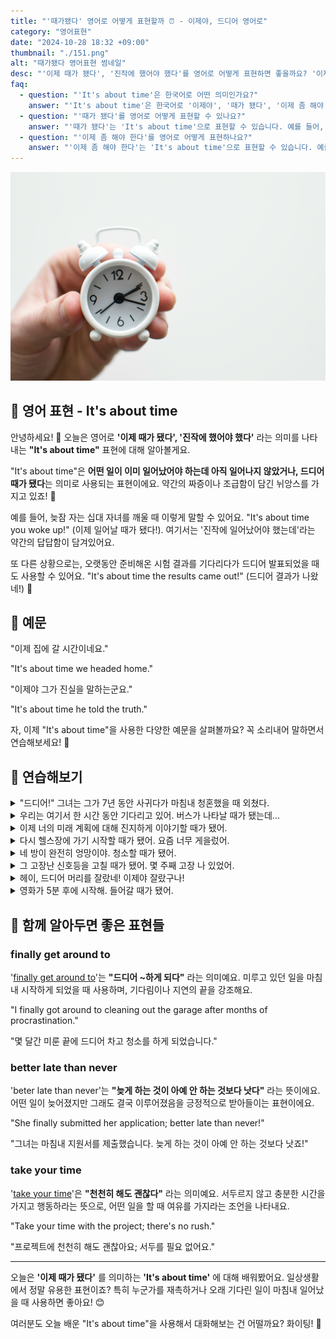 ```yaml
---
title: "'때가됐다' 영어로 어떻게 표현할까 ⏰ - 이제야, 드디어 영어로"
category: "영어표현"
date: "2024-10-28 18:32 +09:00"
thumbnail: "./151.png"
alt: "때가됐다 영어표현 썸네일"
desc: "'이제 때가 됐다', '진작에 했어야 했다'를 영어로 어떻게 표현하면 좋을까요? '이제 집에 갈 시간이네요.', '드디어 그가 진실을 말하는군요.' 등을 영어로 표현하는 법을 배워봅시다. 다양한 예문을 통해서 연습하고 본인의 표현으로 만들어 보세요."
faq:
  - question: "'It's about time'은 한국어로 어떤 의미인가요?"
    answer: "'It's about time'은 한국어로 '이제야', '때가 됐다', '이제 좀 해야 한다' 등으로 번역될 수 있습니다. 주로 어떤 일이 오랫동안 미뤄졌거나 기다려온 상황에서 마침내 이루어졌을 때 사용됩니다."
  - question: "'때가 됐다'를 영어로 어떻게 표현할 수 있나요?"
    answer: "'때가 됐다'는 'It's about time'으로 표현할 수 있습니다. 예를 들어, '이제 그 문제를 해결할 때가 됐다'는 'It's about time we solved that problem'으로 말할 수 있습니다."
  - question: "'이제 좀 해야 한다'를 영어로 어떻게 표현하나요?"
    answer: "'이제 좀 해야 한다'는 'It's about time'으로 표현할 수 있습니다. 예를 들어, '이제 우리 여행 계획 을 세워야해'는 'It's about time we made travel plans'로 표현할 수 있습니다."
---
```


![흰색 미니 벨알람](./151-1.jpg)

## 🌟 영어 표현 - It's about time

안녕하세요! 👋 오늘은 영어로 **'이제 때가 됐다', '진작에 했어야 했다'** 라는 의미를 나타내는 **"It's about time"** 표현에 대해 알아볼게요.

"It's about time"은 **어떤 일이 이미 일어났어야 하는데 아직 일어나지 않았거나, 드디어 때가 됐다**는 의미로 사용되는 표현이에요. 약간의 짜증이나 조급함이 담긴 뉘앙스를 가지고 있죠! 😤

예를 들어, 늦잠 자는 십대 자녀를 깨울 때 이렇게 말할 수 있어요. "It's about time you woke up!" (이제 일어날 때가 됐다!). 여기서는 '진작에 일어났어야 했는데'라는 약간의 답답함이 담겨있어요.

또 다른 상황으로는, 오랫동안 준비해온 시험 결과를 기다리다가 드디어 발표되었을 때도 사용할 수 있어요. "It's about time the results came out!" (드디어 결과가 나왔네!) 🎉

<script async src="https://pagead2.googlesyndication.com/pagead/js/adsbygoogle.js?client=ca-pub-1465612013356152"
     crossorigin="anonymous"></script>
<!-- engple-horizontal-ad -->

<div 
  data-inline-banner="🎉 새해에는 스픽 AI와 함께 영어 공부하자" 
  data-inline-banner-subtext="설날 특별 할인으로 60%할인 + 추가 7만원 할인! (~2/3)" 
  data-inline-banner-link="https://app.usespeak.com/kr-ko/sale/kr-affiliate-special/?ref=engple-inline"
  data-inline-banner-caption="해당 링크를 통해 구매시 일정액의 수수료를 지급받습니다.">
</div>

## 📖 예문

"이제 집에 갈 시간이네요."

"It's about time we headed home."

"이제야 그가 진실을 말하는군요."

"It's about time he told the truth."

자, 이제 "It's about time"을 사용한 다양한 예문을 살펴볼까요? 꼭 소리내어 말하면서 연습해보세요! 🚀

## 💬 연습해보기

<details>
<summary>"드디어!" 그녀는 그가 7년 동안 사귀다가 마침내 청혼했을 때 외쳤다.</summary>
<span>"It's about time!" she exclaimed when he <a href="/blog/in-english/182.finally/">finally</a> proposed after dating for seven years.</span>
</details>

<details>
<summary>우리는 여기서 한 시간 동안 기다리고 있어. 버스가 나타날 때가 됐는데...</summary>
<span>We've been waiting here for an hour. It's about time the bus showed up.</span>
</details>

<details>
<summary>이제 너의 미래 계획에 대해 진지하게 이야기할 때가 됐어.</summary>
<span>It's about time we had a <a href="/blog/in-english/146.serious/">serious</a> talk about your future plans.</span>
</details>

<details>
<summary>다시 헬스장에 가기 시작할 때가 됐어. 요즘 너무 게을렀어.</summary>
<span>It's about time I started hitting the gym again. I've been so lazy lately.</span>
</details>

<details>
<summary>네 방이 완전히 엉망이야. 청소할 때가 됐어.</summary>
<span>Your room is a complete mess. It's about time you cleaned it up.</span>
</details>

<details>
<summary>그 고장난 신호등을 고칠 때가 됐어. 몇 주째 고장 나 있었어.</summary>
<span>It's about time they fixed that broken traffic light. It's been out for weeks.</span>
</details>

<details>
<summary>헤이, 드디어 머리를 잘랐네! 이제야 잘랐구나!</summary>
<span>Hey, you <a href="/blog/in-english/182.finally/">finally</a> cut your hair! It's about time!</span>
</details>

<details>
<summary>영화가 5분 후에 시작해. 들어갈 때가 됐어.</summary>
<span>The movie's starting in five minutes. It's about time we headed in.</span>
</details>

## 🤝 함께 알아두면 좋은 표현들

### finally get around to

'[finally get around to](/blog/in-english/049.get-around-to-something/)'는 **"드디어 ~하게 되다"** 라는 의미예요. 미루고 있던 일을 마침내 시작하게 되었을 때 사용하며, 기다림이나 지연의 끝을 강조해요.

"I finally got around to cleaning out the garage after months of procrastination."

"몇 달간 미룬 끝에 드디어 차고 청소를 하게 되었습니다."

### better late than never

'beter late than never'는 **"늦게 하는 것이 아예 안 하는 것보다 낫다"** 라는 뜻이에요. 어떤 일이 늦어졌지만 그래도 결국 이루어졌음을 긍정적으로 받아들이는 표현이에요.

"She finally submitted her application; better late than never!"

"그녀는 마침내 지원서를 제출했습니다. 늦게 하는 것이 아예 안 하는 것보다 낫죠!"

### take your time

'[take your time](/blog/in-english/215.take-one's-time/)'은 **"천천히 해도 괜찮다"** 라는 의미예요. 서두르지 않고 충분한 시간을 가지고 행동하라는 뜻으로, 어떤 일을 할 때 여유를 가지라는 조언을 나타내요.

"Take your time with the project; there's no rush."

"프로젝트에 천천히 해도 괜찮아요; 서두를 필요 없어요."

---

오늘은 **'이제 때가 됐다'** 를 의미하는 **'It's about time'** 에 대해 배워봤어요. 일상생활에서 정말 유용한 표현이죠? 특히 누군가를 재촉하거나 오래 기다린 일이 마침내 일어났을 때 사용하면 좋아요! 😊

여러분도 오늘 배운 "It's about time"을 사용해서 대화해보는 건 어떨까요? 화이팅! 💪
